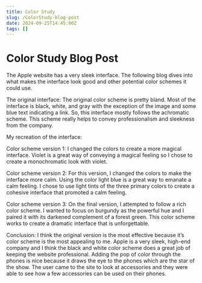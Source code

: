```yaml
---
title: Color Study
slug: /ColorStudy-blog-post
date: 2024-09-25T14:45:00Z
tags: []
---
```


# Color Study Blog Post
The Apple website has a very sleek interface. The following blog dives into what makes the interface look good and other potential color schemes it could use.

The original interface:
The original color scheme is pretty bland. Most of the interface is black, white, and gray with the exception of the image and some blue text indicating a link. So, this interface mostly follows the achromatic scheme. This scheme really helps to convey professionalism and sleekness from the company.

My recreation of the interface:

Color scheme version 1:
I changed the colors to create a more magical interface. Violet is a great way of conveying a magical feeling so I chose to create a monochromatic look with violet.

Color scheme version 2:
For this version, I changed the colors to make the interface more calm. Using the color light blue is a great way to emanate a calm feeling. I chose to use light tints of the three primary colors to create a cohesive interface that promoted a calm feeling.

Color scheme version 3:
On the final version, I attempted to follow a rich color scheme. I wanted to focus on burgundy as the powerful hue and I paired it with its darkened complement of a forest green. This color scheme works to create a dramatic interface that is unforgettable. 

Conclusion:
I think the original version is the most effective because it’s color scheme is the most appealing to me. Apple is a very sleek, high-end company and I think the black and white color scheme does a great job of keeping the website professional. Adding the pop of color through the phones is nice because it draws the eye to the phones which are the star of the show. The user came to the site to look at accessories and they were able to see how a few accessories can be used on their phones.